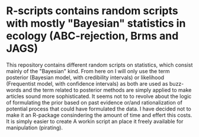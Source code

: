 # R-scripts contains random scripts with mostly "Bayesian" statistics in ecology (ABC-rejection, Brms and JAGS) <br />
This repository contains different random scripts on statistics, which consist mainly of the "Bayesian" kind. From here on
I will only use the term posterior (Bayesian model, with credibility intervals) or likelihood (Frequentist model, with confidence intervals) as
both are used as buzz-words and the term related to posterior methods are simply applied to make articles sound more sophisticated. It seems
not to to revolve about the logic of formulating the prior based on past evidence or/and rationalization of potential process that could have
formulated the data. I have decided not to make it an R-package consindering the amount of time and effert this costs. It is simply easier to create
A workin script an place it freely available for manipulation (pirating).
